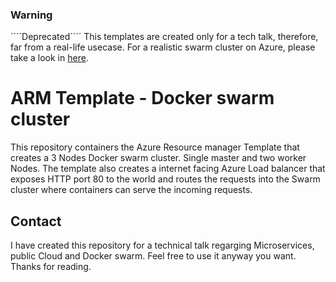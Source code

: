 ### Warning
´´´´Deprecated´´´´
This templates are created only for a tech talk, therefore, far from a real-life usecase. For a realistic swarm cluster on Azure, please take a look in [here](https://github.com/MoimHossain/docker-swarm-on-azure).


# ARM Template - Docker swarm cluster 

This repository containers the Azure Resource manager Template that creates a 3 Nodes Docker swarm cluster.
Single master and two worker Nodes. 
The template also creates a internet facing Azure Load balancer that exposes HTTP port 80 to the world and routes the requests into the Swarm cluster where containers can serve the incoming requests.

## Contact

I have created this repository for a technical talk regarging Microservices, public Cloud and Docker swarm. Feel free to use it anyway you want. Thanks for reading.
